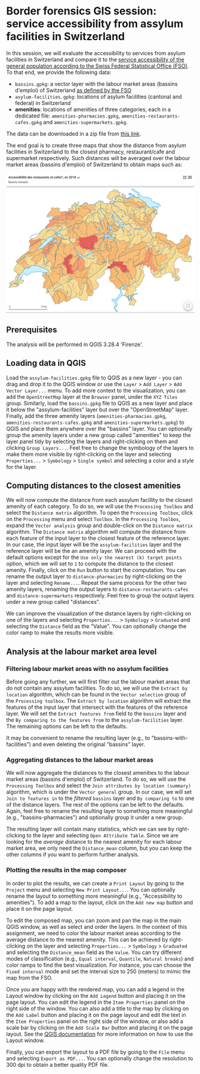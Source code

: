 # Border forensics GIS session: service accessibility from assylum facilities in Switzerland

In this session, we will evaluate the accessibility to services from asylum facilities in Switzerland and compare it to the [service accessibility of the general population according to the Swiss Federal Statistical Office (FSO)](https://www.bfs.admin.ch/bfs/fr/home/statistiques/themes-transversaux/analyses-spatiales/services-population/accessibilite.html). To that end, we provide the following data:

- `bassins.gpkg`: a vector layer with the labour market areas (bassins d'emploi) of Switzerland [as defined by the FSO](https://www.bfs.admin.ch/bfs/en/home/statistics/catalogues-databases.assetdetail.8966775.html)
- `asylum-facilities.gpkg`: locations of asylum facilities (cantonal and federal) in Switzerland
- **amenities**: locations of amenities of three categories, each in a dedicated file: `amenities-pharmacies.gpkg`, `amenities-restaurants-cafes.gpkg` and `amenities-supermarkets.gpkg`.

The data can be downloaded in a zip file from [this link](https://drive.switch.ch/index.php/s/lDv37pouN1fIXmU).

The end goal is to create three maps that show the distance from asylum facilities in Switzerland to the closest pharmacy, restaurant/cafe and supermarket respectively. Such distances will be averaged over the labour market areas (bassins d'emploi) of Switzerland to obtain maps such as:

![Accessibility to restaurants/cafes ([link to the source](https://www.atlas.bfs.admin.ch/maps/13.442/map/mapIdOnly/25092_fr.html))](images/restaurant-accessibility-fso.png)

## Prerequisites

The analysis will be performed in QGIS 3.28.4 'Firenze'.

## Loading data in QGIS

Load the `assylum-facilities.gpkg` file to QGIS as a new layer - you can drag and drop it to the QGIS window or use the `Layer` > `Add Layer` > `Add Vector Layer...` menu. To add more context to the visualization, you can add the `OpenStreetMap` layer at the `Browser` panel, under the `XYZ Tiles` group. Similarly, load the `bassins.gpkg` file to QGIS as a new layer and place it below the "assylum-facilities" layer but over the "OpenStreetMap" layer. Finally, add the three amenity layers (`amenities-pharmacies.gpkg`, `amenities-restaurants-cafes.gpkg` and `amenities-supermarkets.gpkg`) to QGIS and place them anywhere over the "bassins" layer. You can optionally group the amenity layers under a new group called "amenities" to keep the layer panel tidy by selecting the layers and right-clicking on them and clicking `Group Layers...`. Feel free to change the symbology of the layers to make them more visible by right-clicking on the layer and selecting `Properties...` > `Symbology` > `Single symbol` and selecting a color and a style for the layer.

## Computing distances to the closest amenities

We will now compute the distance from each assylum facillity to the closest amenity of each category. To do so, we will use the `Processing Toolbox` and select the `Distance matrix` algorithm. To open the `Processing Toolbox`, click on the `Processing` menu and select `Toolbox`. In the `Processing Toolbox`, expand the `Vector analysis` group and double-click on the `Distance matrix` algorithm. The `Distance matrix` algorithm will compute the distance from each feature of the input layer to the closest feature of the reference layer. In our case, the input layer will be the `assylum-facilities` layer and the reference layer will be the an amenity layer. We can proceed with the default options except for the `Use only the nearest (k) target points` option, which we will set to `1` to compute the distance to the closest amenity. Finally, click on the `Run` button to start the computation. You can rename the output layer to `distance-pharmacies` by right-clicking on the layer and selecting `Rename...`. Repeat the same process for the other two amenity layers, renaming the output layers to `distance-restaurants-cafes` and `distance-supermarkets` respectively. Feel free to group the output layers under a new group called "distances".

We can improve the visualization of the distance layers by right-clicking on one of the layers and selecting `Properties...` > `Symbology` > `Graduated` and selecting the `Distance` field as the "Value". You can optionally change the color ramp to make the results more visible.

## Analysis at the labour market area level

### Filtering labour market areas with no assylum facilities

Before going any further, we will first filter out the labour market areas that do not contain any assylum facilities. To do so, we will use the `Extract by location` algorithm, which can be found in the `Vector selection` group of the `Processing toolbox`. The `Extract by location` algorithm will extract the features of the input layer that intersect with the features of the reference layer. We will set the `Extract features from` field to the `bassins` layer and the `By comparing to the features from` to the `assylum-facilities` layer. The remaining options can be left to the defaults.

It may be convenient to rename the resulting layer (e.g., to "bassins-with-facilities") and even deleting the original "bassins" layer.

### Aggregating distances to the labour market areas

We will now aggregate the distances to the closest amenities to the labour market areas (bassins d'emploi) of Switzerland. To do so, we will use the `Processing Toolbox` and select the `Join attributes by location (summary)` algorithm, which is under the `Vector general` group. In our case, we will set `Join to features in` to the *filtered* `bassins` layer and `By comparing to` to one of the distance layers. The rest of the options can be left to the defaults. Again, feel free to rename the resulting layer to something more meaningful (e.g., "bassins-pharmacies") and optionally group it under a new group.

The resulting layer will contain many statistics, which we can see by right-clicking to the layer and selecting `Open Attribute Table`. Since we are looking for the *average* distance to the nearest amenity for each labour market area, we only need the `Distance_mean` column, but you can keep the other columns if you want to perform further analysis.

### Plotting the results in the map composer

In order to plot the results, we can create a `Print Layout` by going to the `Project` menu and selecting `New Print Layout...`. You can optionally rename the layout to something more meaningful (e.g., "Accessibility to amenities"). To add a map to the layout, click on the `Add new map` button and place it on the page layout.

To edit the composed map, you can zoom and pan the map in the main QGIS window, as well as select and order the layers. In the context of this assignment, we need to color the labour market areas according to the average distance to the nearest amenity. This can be achieved by right-clicking on the layer and selecting `Properties...` > `Symbology` > `Graduated` and selecting the `Distance_mean` field as the `Value`. You can try different modes of classification (e.g., `Equal interval`, `Quantile`, `Natural breaks`) and color ramps to find the best visualization. For instance, you can choose the `Fixed interval` mode and set the interval size to 250 (meters) to mimic the map from the FSO.

Once you are happy with the rendered map, you can add a legend in the Layout window by clicking on the `Add Legend` button and placing it on the page layout. You can edit the legend in the `Item Properties` panel on the right side of the window. You can also add a title to the map by clicking on the `Add Label` button and placing it on the page layout and edit the text in the `Item Properties` panel on the right side of the window, or also add a scale bar by clicking on the `Add Scale Bar` button and placing it on the page layout. See the [QGIS documentation](https://docs.qgis.org/3.22/en/docs/user_manual/print_composer/index.html) for more information on how to use the Layout window.

Finally, you can export the layout to a PDF file by going to the `File` menu and selecting `Export as PDF...`. You can optionally change the resolution to 300 dpi to obtain a better quality PDF file.
